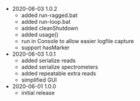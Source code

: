 - 2020-06-03 1.0.2
    - added run-ragged.bat
    - added run-loop.bat
    - added cleanShutdown
    - added usage()
    - run in Console to allow easier logfile capture
    - support hasMarker
- 2020-06-03 1.0.1
    - added serialize reads
    - added serialize spectrometers
    - added repeatable extra reads
    - simplified GUI
- 2020-06-01 1.0.0
    - initial release
